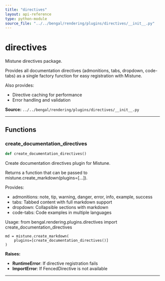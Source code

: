 ```yaml
---
title: "directives"
layout: api-reference
type: python-module
source_file: "../../bengal/rendering/plugins/directives/__init__.py"
---
```


# directives

Mistune directives package.

Provides all documentation directives (admonitions, tabs, dropdown, code-tabs)
as a single factory function for easy registration with Mistune.

Also provides:
- Directive caching for performance
- Error handling and validation

**Source:** `../../bengal/rendering/plugins/directives/__init__.py`

---


## Functions

### create_documentation_directives

```python
def create_documentation_directives()
```

Create documentation directives plugin for Mistune.

Returns a function that can be passed to mistune.create_markdown(plugins=[...]).

Provides:
- admonitions: note, tip, warning, danger, error, info, example, success
- tabs: Tabbed content with full markdown support
- dropdown: Collapsible sections with markdown
- code-tabs: Code examples in multiple languages

Usage:
    from bengal.rendering.plugins.directives import create_documentation_directives
    
    md = mistune.create_markdown(
        plugins=[create_documentation_directives()]
    )



**Raises:**

- **RuntimeError**: If directive registration fails
- **ImportError**: If FencedDirective is not available




---
